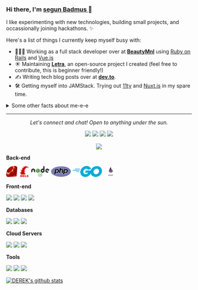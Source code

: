 ### Hi there, I'm [segun Badmus ](https://github.com/badmus306) 👋
<!--
🏠 I’m currently living at Duisburg, Germany 🇻🇳. <br/>
👨‍💻 I’m currently working as a Full-stack Developer.<br/>
🔭 I’m currently working on my pet projects.<br/>
🌱 I’m currently learning English 🤦‍♂.<br/>
☕️ I’m coffeer. <br/>
⚡ Bla bla bla...
-->

I like experimenting with new technologies, building small projects, and occassionally joining hackathons. ✨

Here's a list of things I currently keep myself busy with:

- 👩🏻‍💻 Working as a full stack developer over at **[BeautyMnl](https://beautymnl.com)** using [Ruby on Rails](https://rubyonrails.org/) and [Vue.js](https://vuejs.org/)
- ☀️ Maintaining **[Letra](https://github.com/jayehernandez/letra-extension)**, an open-source project I created (feel free to contribute, this is beginner friendly!)
- ✍️ Writing tech blog posts over at **[dev.to](https://dev.to/jayehernandez)**.
- 🛠 Getting myself into JAMStack. Trying out [11ty](https://www.11ty.dev/) and [Nuxt.js](https://nuxtjs.org/) in my spare time.

<details>
  <summary>Some other facts about me-e-e</summary>
  <br>
  <p><i>Siri play ME! by Taylor Swift ft. Brendon Urie 🎶</i><p>

  - I post random photos and trip snippets at **[VSCO](https://vsco.co/jayehernandez)**. (Look at the Journal's tab!)
  - My go to jam when coding: musicals. Non-stop. ⭐️
  - I absolutely adore Eevee, the best Pokemon.
  

  ![My github stats](https://github-readme-stats.vercel.app/api?username=jayehernandez&show_icons=true&theme=nord)
  <br><br>
</details>

<hr>
<p align="center">
  <i>Let's connect and chat! Open to anything under the sun.</i>

  <p align="center">
    <a href="https://twitter.com/jayehernandez_" alt="Twitter"><img src="https://raw.githubusercontent.com/jayehernandez/jayehernandez/3f5402efef9a0ae89211a6e04609558e862ca616/readme/twitter-fill.svg"></a>
    <a href="https://www.linkedin.com/in/jayehernandez/" alt="Linkedin"><img src="https://raw.githubusercontent.com/jayehernandez/jayehernandez/3f5402efef9a0ae89211a6e04609558e862ca616/readme/linkedin-fill.svg"></a>
    <a href="mailto:jaye@jayehernandez.com" alt="Contact me"><img src="https://raw.githubusercontent.com/jayehernandez/jayehernandez/3f5402efef9a0ae89211a6e04609558e862ca616/readme/mail-fill.svg"></a>
    <a href="https://jayehernandez.com" alt="My site"><img src="https://raw.githubusercontent.com/jayehernandez/jayehernandez/3f5402efef9a0ae89211a6e04609558e862ca616/readme/external-link-line.svg"></a>
  </p>

  <p align="center">
    <a href="http://hits.dwyl.com/jayehernandez/jayehernandez">
      <img align="center" src="http://hits.dwyl.com/jayehernandez/jayehernandez.svg">
    </a>
  </p>
</p>

**Back-end**

<code><img height="30" src="https://raw.githubusercontent.com/badmus306/badmus306/master/images/ruby.png"></code>
<code><img height="30" src="https://raw.githubusercontent.com/badmus306/badmus306/master/images/rails.png"></code>
<code><img height="30" src="https://raw.githubusercontent.com/badmus306/badmus306/master/images/nodejs.png"></code>
<code><img height="30" src="https://raw.githubusercontent.com/badmus306/badmus306/master/images/php.svg"></code>
<code><img height="30" src="https://raw.githubusercontent.com/badmus306/badmus306/master/images/go.png"></code>
<code><img height="30" src="https://raw.githubusercontent.com/badmus306/badmus306/master/images/elixir.png"></code>

**Front-end**

<code><img height="30" src="https://raw.githubusercontent.com/dereknguyen269/dereknguyen269/master/images/html.png"></code>
<code><img height="30" src="https://raw.githubusercontent.com/dereknguyen269/dereknguyen269/master/images/css3.png"></code>
<code><img height="30" src="https://raw.githubusercontent.com/dereknguyen269/dereknguyen269/master/images/js.png"></code>
<code><img height="30" src="https://raw.githubusercontent.com/dereknguyen269/dereknguyen269/master/images/reactjs.png"></code>

**Databases**

<code><img height="30" src="https://raw.githubusercontent.com/dereknguyen269/dereknguyen269/master/images/postgresql.png"></code>
<code><img height="30" src="https://raw.githubusercontent.com/dereknguyen269/dereknguyen269/master/images/mysql.svg"></code>
<code><img height="30" src="https://raw.githubusercontent.com/dereknguyen269/dereknguyen269/master/images/redis.png"></code>

**Cloud Servers**

<code><img height="30" src="https://raw.githubusercontent.com/dereknguyen269/dereknguyen269/master/images/aws.png"></code>
<code><img height="30" src="https://raw.githubusercontent.com/dereknguyen269/dereknguyen269/master/images/gcloud.png"></code>
<code><img height="30" src="https://raw.githubusercontent.com/dereknguyen269/dereknguyen269/master/images/DigitalOcean.png"></code>

**Tools**

<code><img height="30" src="https://raw.githubusercontent.com/dereknguyen269/dereknguyen269/master/images/docker.png"></code>
<code><img height="30" src="https://raw.githubusercontent.com/dereknguyen269/dereknguyen269/master/images/atom.png"></code>
<code><img height="30" src="https://raw.githubusercontent.com/dereknguyen269/dereknguyen269/master/images/vim.png"></code>

[![DEREK's github stats](https://github-readme-stats.vercel.app/api?username=dereknguyen269&show_icons=true&title_color=fff&icon_color=79ff97&text_color=9f9f9f&bg_color=151515)](https://github.com/dereknguyen269)

